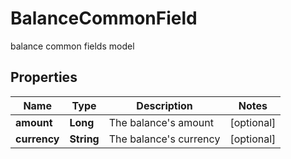 

# BalanceCommonField

balance common fields model

## Properties

| Name | Type | Description | Notes |
|------------ | ------------- | ------------- | -------------|
|**amount** | **Long** | The balance&#39;s amount |  [optional] |
|**currency** | **String** | The balance&#39;s currency |  [optional] |



